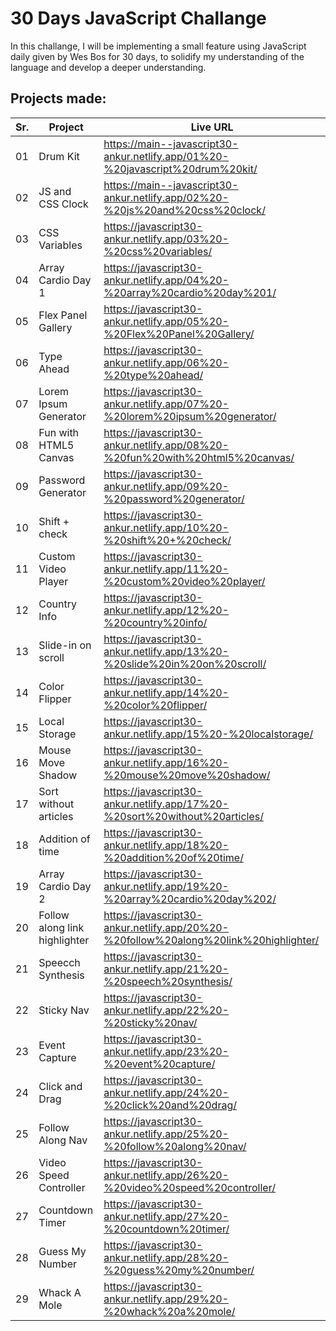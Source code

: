 # 30 Days JavaScript Challange

In this challange, I will be implementing a small feature using JavaScript daily given by Wes Bos for 30 days, to solidify my understanding of the language and develop a deeper understanding.

## Projects made:

| Sr. | Project                       | Live URL                                                                             |
| --- | ----------------------------- | ------------------------------------------------------------------------------------ |
| 01  | Drum Kit                      | https://main--javascript30-ankur.netlify.app/01%20-%20javascript%20drum%20kit/       |
| 02  | JS and CSS Clock              | https://main--javascript30-ankur.netlify.app/02%20-%20js%20and%20css%20clock/        |
| 03  | CSS Variables                 | https://javascript30-ankur.netlify.app/03%20-%20css%20variables/                     |
| 04  | Array Cardio Day 1            | https://javascript30-ankur.netlify.app/04%20-%20array%20cardio%20day%201/            |
| 05  | Flex Panel Gallery            | https://javascript30-ankur.netlify.app/05%20-%20Flex%20Panel%20Gallery/              |
| 06  | Type Ahead                    | https://javascript30-ankur.netlify.app/06%20-%20type%20ahead/                        |
| 07  | Lorem Ipsum Generator         | https://javascript30-ankur.netlify.app/07%20-%20lorem%20ipsum%20generator/           |
| 08  | Fun with HTML5 Canvas         | https://javascript30-ankur.netlify.app/08%20-%20fun%20with%20html5%20canvas/         |
| 09  | Password Generator            | https://javascript30-ankur.netlify.app/09%20-%20password%20generator/                |
| 10  | Shift + check                 | https://javascript30-ankur.netlify.app/10%20-%20shift%20+%20check/                   |
| 11  | Custom Video Player           | https://javascript30-ankur.netlify.app/11%20-%20custom%20video%20player/             |
| 12  | Country Info                  | https://javascript30-ankur.netlify.app/12%20-%20country%20info/                      |
| 13  | Slide-in on scroll            | https://javascript30-ankur.netlify.app/13%20-%20slide%20in%20on%20scroll/            |
| 14  | Color Flipper                 | https://javascript30-ankur.netlify.app/14%20-%20color%20flipper/                     |
| 15  | Local Storage                 | https://javascript30-ankur.netlify.app/15%20-%20localstorage/                        |
| 16  | Mouse Move Shadow             | https://javascript30-ankur.netlify.app/16%20-%20mouse%20move%20shadow/               |
| 17  | Sort without articles         | https://javascript30-ankur.netlify.app/17%20-%20sort%20without%20articles/           |
| 18  | Addition of time              | https://javascript30-ankur.netlify.app/18%20-%20addition%20of%20time/                |
| 19  | Array Cardio Day 2            | https://javascript30-ankur.netlify.app/19%20-%20array%20cardio%20day%202/            |
| 20  | Follow along link highlighter | https://javascript30-ankur.netlify.app/20%20-%20follow%20along%20link%20highlighter/ |
| 21  | Speecch Synthesis             | https://javascript30-ankur.netlify.app/21%20-%20speech%20synthesis/                  |
| 22  | Sticky Nav                    | https://javascript30-ankur.netlify.app/22%20-%20sticky%20nav/                        |
| 23  | Event Capture                 | https://javascript30-ankur.netlify.app/23%20-%20event%20capture/                     |
| 24  | Click and Drag                | https://javascript30-ankur.netlify.app/24%20-%20click%20and%20drag/                  |
| 25  | Follow Along Nav              | https://javascript30-ankur.netlify.app/25%20-%20follow%20along%20nav/                |
| 26  | Video Speed Controller        | https://javascript30-ankur.netlify.app/26%20-%20video%20speed%20controller/          |
| 27  | Countdown Timer               | https://javascript30-ankur.netlify.app/27%20-%20countdown%20timer/                   |
| 28  | Guess My Number               | https://javascript30-ankur.netlify.app/28%20-%20guess%20my%20number/                 |
| 29  | Whack A Mole                  | https://javascript30-ankur.netlify.app/29%20-%20whack%20a%20mole/                    |
